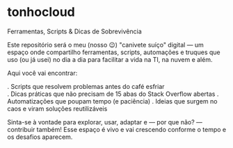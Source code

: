 # tonhocloud
Ferramentas, Scripts & Dicas de Sobrevivência

Este repositório será o meu (nosso 😉) "canivete suíço" digital — um espaço onde compartilho ferramentas, scripts, automações e truques que uso (ou já usei) no dia a dia para facilitar a vida na TI, na nuvem e além.

Aqui você vai encontrar:

. Scripts que resolvem problemas antes do café esfriar<br>
. Dicas práticas que não precisam de 15 abas do Stack Overflow abertas
. Automatizações que poupam tempo (e paciência)
. Ideias que surgem no caos e viram soluções reutilizáveis

Sinta-se à vontade para explorar, usar, adaptar e — por que não? — contribuir também!
Esse espaço é vivo e vai crescendo conforme o tempo e os desafios aparecem.
